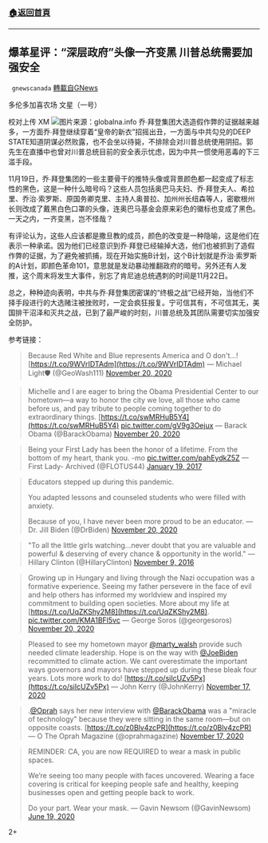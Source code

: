 ###  [:house:返回首頁](https://github.com/ourhimalayas/txt)
---

## 爆革星评：“深层政府”头像一齐变黑 川普总统需要加强安全
` gnewscanada` [轉載自GNews](https://gnews.org/zh-hans/577799/)

多伦多加喜农场 文星（一号）

校对上传 XM
![](https://gnews-media-offload.s3.amazonaws.com/wp-content/uploads/2020/11/21042520/%E5%9B%BE%E7%89%871-30.jpg)图片来源：globalna.info
乔∙拜登集团大选造假作弊的证据越来越多，一方面乔∙拜登继续穿着“皇帝的新衣”招摇出丑，一方面与中共勾兑的DEEP STATE知道阴谋必然败露，也不会坐以待毙，不排除会对川普总统使用阴招。郭先生在直播中也曾对川普总统目前的安全表示忧虑，因为中共一惯使用恶毒的下三滥手段。

11月19日，乔∙拜登集团的一些主要骨干的推特头像或背景颜色都一起变成了标志性的黑色，这是一种什么暗号吗？这些人员包括奥巴马夫妇、乔∙拜登夫人、希拉里、乔治∙索罗斯、原国务卿克里、主持人奥普拉、加州州长纽森等人，密歇根州长则改成了戴黑白色口罩的头像，连奥巴马基金会原来彩色的徽标也变成了黑色。一天之内，一齐变黑，岂不怪哉？

有评论认为，这些人应该都是撒旦教的成员，颜色的改变是一种隐喻，这是他们在表示一种承诺。因为他们已经意识到乔∙拜登已经输掉大选，他们也被抓到了造假作弊的证据，为了避免被抓捕，现在开始实施B计划，这个B计划就是乔治∙索罗斯的A计划，即颜色革命101，意思就是发动暴动推翻政府的暗号。另外还有人发推，这个周末将发生大事件，别忘了肯尼迪总统遇刺的时间是11月22日。

总之，种种迹向表明，中共与乔∙拜登集团密谋的“终极之战”已经开始，当他们不择手段进行的大选赌注被挫败时，一定会疯狂报复。宁可信其有，不可信其无，美国排干沼泽和灭共之战，已到了最严峻的时刻，川普总统及其团队需要切实加强安全防护。

参考链接：



> Because Red White and Blue represents America and O don't…! [https://t.co/9WVrIDTAdm](https://t.co/9WVrIDTAdm)
> — Michael Light🛡 (@GeoWash111) [November 20, 2020](https://twitter.com/GeoWash111/status/1329701706767056898?ref_src=twsrc%5Etfw)





> Michelle and I are eager to bring the Obama Presidential Center to our hometown—a way to honor the city we love, all those who came before us, and pay tribute to people coming together to do extraordinary things. [https://t.co/swMRHuB5Y4](https://t.co/swMRHuB5Y4) [pic.twitter.com/gV9g3Oejux](https://t.co/gV9g3Oejux)
> — Barack Obama (@BarackObama) [November 20, 2020](https://twitter.com/BarackObama/status/1329831998400114690?ref_src=twsrc%5Etfw)





> Being your First Lady has been the honor of a lifetime. From the bottom of my heart, thank you. -mo [pic.twitter.com/pahEydkZ5Z](https://t.co/pahEydkZ5Z)
> — First Lady- Archived (@FLOTUS44) [January 19, 2017](https://twitter.com/FLOTUS44/status/821872910373715969?ref_src=twsrc%5Etfw)





> Educators stepped up during this pandemic.
>  
> You adapted lessons and counseled students who were filled with anxiety.
> 
> Because of you, I have never been more proud to be an educator.
> — Dr. Jill Biden (@DrBiden) [November 20, 2020](https://twitter.com/DrBiden/status/1329880523431424001?ref_src=twsrc%5Etfw)





> "To all the little girls watching…never doubt that you are valuable and powerful & deserving of every chance & opportunity in the world."
> — Hillary Clinton (@HillaryClinton) [November 9, 2016](https://twitter.com/HillaryClinton/status/796394920051441664?ref_src=twsrc%5Etfw)





> Growing up in Hungary and living through the Nazi occupation was a formative experience. Seeing my father persevere in the face of evil and help others has informed my worldview and inspired my commitment to building open societies. More about my life at [https://t.co/UqZKShy2M8](https://t.co/UqZKShy2M8). [pic.twitter.com/KMA1BFl5vc](https://t.co/KMA1BFl5vc)
> — George Soros (@georgesoros) [November 20, 2020](https://twitter.com/georgesoros/status/1329787671674228742?ref_src=twsrc%5Etfw)





> Pleased to see my hometown mayor [@marty\_walsh](https://twitter.com/marty_walsh?ref_src=twsrc%5Etfw) provide such needed climate leadership. Hope is on the way with [@JoeBiden](https://twitter.com/JoeBiden?ref_src=twsrc%5Etfw) recommitted to climate action. We cant overestimate the important ways governors and mayors have stepped up during these bleak four years. Lots more work to do! [https://t.co/siIcUZv5Px](https://t.co/siIcUZv5Px)
> — John Kerry (@JohnKerry) [November 17, 2020](https://twitter.com/JohnKerry/status/1328733359598657537?ref_src=twsrc%5Etfw)





> .[@Oprah](https://twitter.com/Oprah?ref_src=twsrc%5Etfw) says her new interview with [@BarackObama](https://twitter.com/BarackObama?ref_src=twsrc%5Etfw) was a "miracle of technology" because they were sitting in the same room—but on opposite coasts. [https://t.co/z0Blv4zcPR](https://t.co/z0Blv4zcPR)
> — O The Oprah Magazine (@oprahmagazine) [November 17, 2020](https://twitter.com/oprahmagazine/status/1328825901648392193?ref_src=twsrc%5Etfw)





> REMINDER: CA, you are now REQUIRED to wear a mask in public spaces.
> 
> We’re seeing too many people with faces uncovered. Wearing a face covering is critical for keeping people safe and healthy, keeping businesses open and getting people back to work.
> 
> Do your part. Wear your mask.
> — Gavin Newsom (@GavinNewsom) [June 19, 2020](https://twitter.com/GavinNewsom/status/1274125764699414528?ref_src=twsrc%5Etfw)



2+
